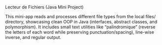 Lecteur de Fichiers (Java Mini Project)

This mini-app reads and processes different file types from the local files/ directory, showcasing clean OOP in Java (interfaces, abstract classes, and polymorphism). It includes small text utilities like “palindromique” (reverse the letters of each word while preserving punctuation/spacing), line-wise inverse, and regular output.